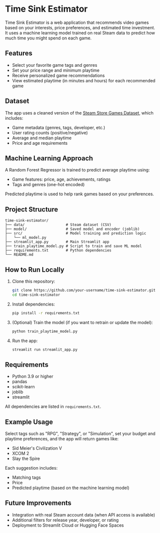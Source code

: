 # Time Sink Estimator

Time Sink Estimator is a web application that recommends video games based on your interests, price preferences, and estimated time investment. It uses a machine learning model trained on real Steam data to predict how much time you might spend on each game.

## Features

- Select your favorite game tags and genres
- Set your price range and minimum playtime
- Receive personalized game recommendations
- View estimated playtime (in minutes and hours) for each recommended game

## Dataset

The app uses a cleaned version of the [Steam Store Games Dataset](https://www.kaggle.com/datasets/nikdavis/steam-store-games), which includes:

- Game metadata (genres, tags, developer, etc.)
- User rating counts (positive/negative)
- Average and median playtime
- Price and age requirements

## Machine Learning Approach

A Random Forest Regressor is trained to predict average playtime using:

- Game features: price, age, achievements, ratings
- Tags and genres (one-hot encoded)

Predicted playtime is used to help rank games based on your preferences.

## Project Structure

```
time-sink-estimator/
├── data/                   # Steam dataset (CSV)
├── model/                  # Saved model and encoder (joblib)
├── src/                    # Model training and prediction logic
│   └── ml_model.py
├── streamlit_app.py        # Main Streamlit app
├── train_playtime_model.py # Script to train and save ML model
├── requirements.txt        # Python dependencies
└── README.md
```

## How to Run Locally

1. Clone this repository:

   ```bash
   git clone https://github.com/your-username/time-sink-estimator.git
   cd time-sink-estimator
   ```

2. Install dependencies:

   ```bash
   pip install -r requirements.txt
   ```

3. (Optional) Train the model (if you want to retrain or update the model):

   ```bash
   python train_playtime_model.py
   ```

4. Run the app:

   ```bash
   streamlit run streamlit_app.py
   ```

## Requirements

- Python 3.9 or higher
- pandas
- scikit-learn
- joblib
- streamlit

All dependencies are listed in `requirements.txt`.

## Example Usage

Select tags such as "RPG", "Strategy", or "Simulation", set your budget and playtime preferences, and the app will return games like:

- Sid Meier's Civilization V
- XCOM 2
- Slay the Spire

Each suggestion includes:
- Matching tags
- Price
- Predicted playtime (based on the machine learning model)

## Future Improvements

- Integration with real Steam account data (when API access is available)
- Additional filters for release year, developer, or rating
- Deployment to Streamlit Cloud or Hugging Face Spaces
